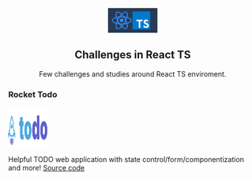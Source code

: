 <div align="center">
  <a>
    <img src="readme-resources/logo.png" alt="logo" width="100" >
  </a>

  <h2 align="center">Challenges in React TS</h3>

  <p align="center">
    Few challenges and studies around React TS enviroment.
    <br />
  </p>
</div>

### Rocket Todo

<a href="https://github.com/ViniOkamoto/challenges-react-ts/tree/master/rocket-todo">
  <img src="readme-resources/rocket-todo.svg" alt="logo" width="80" height="80">
</a>

Helpful TODO web application with state control/form/componentization and more! [Source code](https://github.com/ViniOkamoto/challenges-react-ts/tree/master/rocket-todo)

